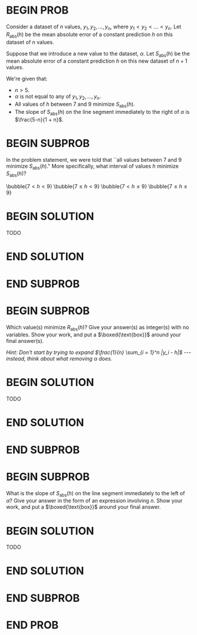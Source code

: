 # BEGIN PROB

<!-- <i>Source: [Winter 2022 Midterm 1](../wi22-midterm1/index.html), Problem 1</i> -->

Consider a dataset of $n$ values, $y_1, y_2, ..., y_n$, where $y_1 < y_2 < ... < y_n$. Let $R_\text{abs}(h)$ be the mean absolute error of a constant prediction $h$ on this dataset of $n$ values.

Suppose that we introduce a new value to the dataset, $\alpha$. Let $S_\text{abs}(h)$ be the mean absolute error of a constant prediction $h$ on this new dataset of $n + 1$ values.

We're given that:

-  $n > 5$.
-  $\alpha$ is not equal to any of $y_1, y_2, ..., y_n$. 
-  All values of $h$ between 7 and 9 minimize $S_\text{abs}(h)$.
-  The slope of $S_\text{abs}(h)$ on the line segment immediately to the right of $\alpha$ is $\frac{5-n}{1 + n}$.

# BEGIN SUBPROB

In the problem statement, we were told that ``all values between 7 and 9 minimize $S_\text{abs}(h)$." More specifically, what interval of values $h$ minimize $S_\text{abs}(h)$? 

\bubble{$7 < h < 9$} \bubble{$7 \leq h < 9$} \bubble{$7 < h \leq 9$} \bubble{$7 \leq h \leq 9$}

# BEGIN SOLUTION

TODO

# END SOLUTION

# END SUBPROB

# BEGIN SUBPROB

Which value(s) minimize $R_\text{abs}(h)$? Give your answer(s) as integer(s) with no variables. Show your work, and put a $\boxed{\text{box}}$ around your final answer(s).

<i>Hint: Don't start by trying to expand $\frac{1}{n} \sum_{i = 1}^n |y_i - h|$ --- instead, think about what removing $\alpha$ does.</i>

# BEGIN SOLUTION

TODO

# END SOLUTION

# END SUBPROB

# BEGIN SUBPROB

What is the slope of $S_\text{abs}(h)$ on the line segment immediately to the left of $\alpha$? Give your answer in the form of an expression involving $n$. Show your work, and put a $\boxed{\text{box}}$ around your final answer.

# BEGIN SOLUTION

TODO

# END SOLUTION

# END SUBPROB

# END PROB